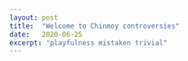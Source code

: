 ```yaml
---
layout: post
title:  "Welcome to Chinmoy controversies"
date:   2020-06-25
excerpt: "playfulness mistaken trivial"
---
```

